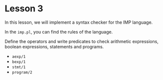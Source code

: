 # Lesson 3

In this lesson, we will implement a syntax checker for the IMP language.

In the `imp.pl`, you can find the rules of the language.

Define the operators and write predicates to check arithmetic expressions, boolean expressions, statements and programs.

-   `aexp/1`
-   `bexp/1`
-   `stmt/1`
-   `program/2`
